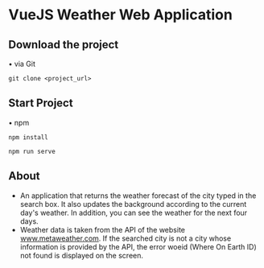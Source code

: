 # VueJS Weather Web Application
## Download the project

• via Git

```
git clone <project_url>
```

## Start Project

• npm
```
npm install
```

```
npm run serve
```

## About
- An application that returns the weather forecast of the city typed in the search box. It also updates the background according to the current day's weather. In addition, you can see the weather for the next four days.
- Weather data is taken from the API of the website www.metaweather.com. If the searched city is not a city whose information is provided by the API, the error woeid (Where On Earth ID) not found is displayed on the screen.
